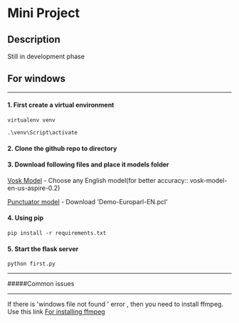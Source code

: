 # Mini Project

## Description 
Still in development phase



## For windows

------------

#### 1. First create a virtual environment
`virtualenv venv`

`.\venv\Script\activate`
#### 2. Clone the github repo to directory 
#### 3. Download following files and place it models folder
[Vosk Model](https://alphacephei.com/vosk/models "Vosk Model") - Choose any English model(for better accuracy:: vosk-model-en-us-aspire-0.2)

[Punctuator model](https://drive.google.com/drive/folders/0B7BsN5f2F1fZQnFsbzJ3TWxxMms "Punctuator model") - Download 'Demo-Europarl-EN.pcl'
#### 4. Using pip
`pip install -r requirements.txt`
#### 5. Start the flask server 
`python first.py`  
  
  
  

------------
#####Common issues

------------

If there is 'windows file not found ' error , then you need to install ffmpeg. Use this link    [For installing ffmpeg](https://www.youtube.com/watch?v=qjtmgCb8NcE "For installing ffmpeg")



